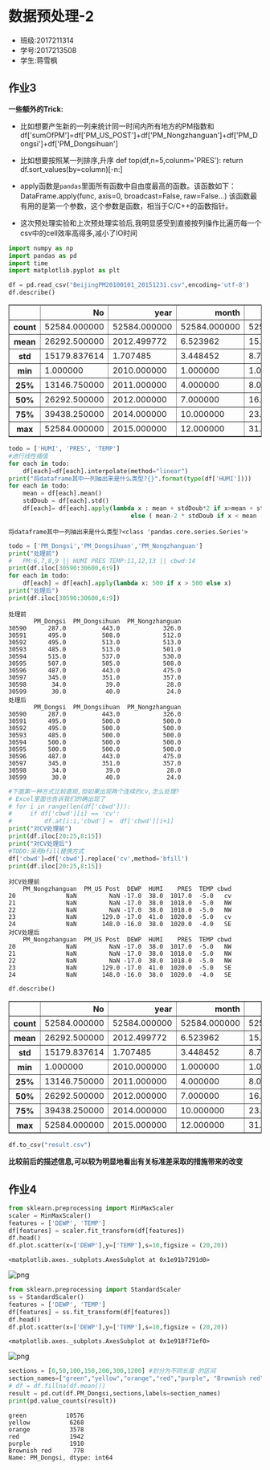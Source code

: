 
# 数据预处理-2

- 班级:2017211314
- 学号:2017213508
- 学生:蒋雪枫

## 作业3

**一些额外的Trick:**
- 比如想要产生新的一列来统计同一时间内所有地方的PM指数和
df['sumOfPM']=df['PM_US_POST']+df['PM_Nongzhanguan']+df['PM_Dongsi']+df['PM_Dongsihuan']
- 比如想要按照某一列排序,升序
def top(df,n=5,colunm='PRES'):
    return df.sort_values(by=column)[-n:]
- apply函数是`pandas`里面所有函数中自由度最高的函数。该函数如下：
DataFrame.apply(func, axis=0, broadcast=False, raw=False...)
该函数最有用的是第一个参数，这个参数是函数，相当于C/C++的函数指针。

- 这次预处理实验和上次预处理实验后,我明显感受到直接按列操作比遍历每一个csv中的cell效率高得多,减小了IO时间


```python
import numpy as np
import pandas as pd
import time
import matplotlib.pyplot as plt

df = pd.read_csv("BeijingPM20100101_20151231.csv",encoding='utf-8')
df.describe()
```




<div>
<style scoped>
    .dataframe tbody tr th:only-of-type {
        vertical-align: middle;
    }

    .dataframe tbody tr th {
        vertical-align: top;
    }

    .dataframe thead th {
        text-align: right;
    }
</style>
<table border="1" class="dataframe">
  <thead>
    <tr style="text-align: right;">
      <th></th>
      <th>No</th>
      <th>year</th>
      <th>month</th>
      <th>day</th>
      <th>hour</th>
      <th>season</th>
      <th>PM_Dongsi</th>
      <th>PM_Dongsihuan</th>
      <th>PM_Nongzhanguan</th>
      <th>PM_US Post</th>
      <th>DEWP</th>
      <th>HUMI</th>
      <th>PRES</th>
      <th>TEMP</th>
      <th>Iws</th>
      <th>precipitation</th>
      <th>Iprec</th>
    </tr>
  </thead>
  <tbody>
    <tr>
      <th>count</th>
      <td>52584.000000</td>
      <td>52584.000000</td>
      <td>52584.000000</td>
      <td>52584.000000</td>
      <td>52584.000000</td>
      <td>52584.000000</td>
      <td>25052.000000</td>
      <td>20508.000000</td>
      <td>24931.000000</td>
      <td>50387.000000</td>
      <td>52579.000000</td>
      <td>52245.000000</td>
      <td>52245.000000</td>
      <td>52579.000000</td>
      <td>52579.000000</td>
      <td>52100.000000</td>
      <td>52100.000000</td>
    </tr>
    <tr>
      <th>mean</th>
      <td>26292.500000</td>
      <td>2012.499772</td>
      <td>6.523962</td>
      <td>15.726609</td>
      <td>11.500000</td>
      <td>2.491100</td>
      <td>89.154439</td>
      <td>92.560806</td>
      <td>88.643737</td>
      <td>95.904241</td>
      <td>2.074554</td>
      <td>54.602421</td>
      <td>1016.465442</td>
      <td>12.587040</td>
      <td>23.261829</td>
      <td>19.258683</td>
      <td>19.519008</td>
    </tr>
    <tr>
      <th>std</th>
      <td>15179.837614</td>
      <td>1.707485</td>
      <td>3.448452</td>
      <td>8.798896</td>
      <td>6.922252</td>
      <td>1.116988</td>
      <td>87.239267</td>
      <td>88.027434</td>
      <td>88.041166</td>
      <td>91.643772</td>
      <td>14.222059</td>
      <td>25.991338</td>
      <td>10.295070</td>
      <td>12.098527</td>
      <td>49.281706</td>
      <td>4381.035532</td>
      <td>4381.036040</td>
    </tr>
    <tr>
      <th>min</th>
      <td>1.000000</td>
      <td>2010.000000</td>
      <td>1.000000</td>
      <td>1.000000</td>
      <td>0.000000</td>
      <td>1.000000</td>
      <td>3.000000</td>
      <td>3.000000</td>
      <td>3.000000</td>
      <td>1.000000</td>
      <td>-40.000000</td>
      <td>2.000000</td>
      <td>991.000000</td>
      <td>-19.000000</td>
      <td>0.450000</td>
      <td>0.000000</td>
      <td>0.000000</td>
    </tr>
    <tr>
      <th>25%</th>
      <td>13146.750000</td>
      <td>2011.000000</td>
      <td>4.000000</td>
      <td>8.000000</td>
      <td>5.750000</td>
      <td>1.000000</td>
      <td>24.000000</td>
      <td>28.000000</td>
      <td>24.000000</td>
      <td>27.000000</td>
      <td>-10.000000</td>
      <td>31.000000</td>
      <td>1008.000000</td>
      <td>2.000000</td>
      <td>1.790000</td>
      <td>0.000000</td>
      <td>0.000000</td>
    </tr>
    <tr>
      <th>50%</th>
      <td>26292.500000</td>
      <td>2012.000000</td>
      <td>7.000000</td>
      <td>16.000000</td>
      <td>11.500000</td>
      <td>2.000000</td>
      <td>64.000000</td>
      <td>68.000000</td>
      <td>62.000000</td>
      <td>69.000000</td>
      <td>2.000000</td>
      <td>55.000000</td>
      <td>1016.000000</td>
      <td>14.000000</td>
      <td>4.920000</td>
      <td>0.000000</td>
      <td>0.000000</td>
    </tr>
    <tr>
      <th>75%</th>
      <td>39438.250000</td>
      <td>2014.000000</td>
      <td>10.000000</td>
      <td>23.000000</td>
      <td>17.250000</td>
      <td>3.000000</td>
      <td>124.000000</td>
      <td>127.000000</td>
      <td>122.000000</td>
      <td>132.000000</td>
      <td>15.000000</td>
      <td>78.000000</td>
      <td>1025.000000</td>
      <td>23.000000</td>
      <td>21.020000</td>
      <td>0.000000</td>
      <td>0.000000</td>
    </tr>
    <tr>
      <th>max</th>
      <td>52584.000000</td>
      <td>2015.000000</td>
      <td>12.000000</td>
      <td>31.000000</td>
      <td>23.000000</td>
      <td>4.000000</td>
      <td>737.000000</td>
      <td>672.000000</td>
      <td>844.000000</td>
      <td>994.000000</td>
      <td>28.000000</td>
      <td>100.000000</td>
      <td>1046.000000</td>
      <td>42.000000</td>
      <td>585.600000</td>
      <td>999990.000000</td>
      <td>999990.000000</td>
    </tr>
  </tbody>
</table>
</div>




```python
todo = ['HUMI', 'PRES', 'TEMP']
#进行线性插值
for each in todo:
    df[each]=df[each].interpolate(method="linear")
print("将dataframe其中一列抽出来是什么类型?{}".format(type(df['HUMI'])))
for each in todo:
    mean = df[each].mean()
    stdDoub = df[each].std()
    df[each]= df[each].apply(lambda x : mean + stdDoub*2 if x>mean + stdDoub * 2 
                                  else ( mean-2 * stdDoub if x < mean -  2 * stdDoub else x))

```

    将dataframe其中一列抽出来是什么类型?<class 'pandas.core.series.Series'>
    


```python
todo = ['PM_Dongsi','PM_Dongsihuan','PM_Nongzhanguan']
print("处理前")
#   PM:6,7,8,9 || HUMI PRES TEMP:11,12,13 || cbwd:14
print(df.iloc[30590:30600,6:9])
for each in todo:
    df[each] = df[each].apply(lambda x: 500 if x > 500 else x)
print("处理后")
print(df.iloc[30590:30600,6:9])
```

    处理前
           PM_Dongsi  PM_Dongsihuan  PM_Nongzhanguan
    30590      287.0          443.0            326.0
    30591      495.0          508.0            512.0
    30592      495.0          513.0            513.0
    30593      485.0          513.0            501.0
    30594      515.0          537.0            530.0
    30595      507.0          505.0            508.0
    30596      487.0          443.0            475.0
    30597      345.0          351.0            357.0
    30598       34.0           39.0             28.0
    30599       30.0           40.0             24.0
    处理后
           PM_Dongsi  PM_Dongsihuan  PM_Nongzhanguan
    30590      287.0          443.0            326.0
    30591      495.0          500.0            500.0
    30592      495.0          500.0            500.0
    30593      485.0          500.0            500.0
    30594      500.0          500.0            500.0
    30595      500.0          500.0            500.0
    30596      487.0          443.0            475.0
    30597      345.0          351.0            357.0
    30598       34.0           39.0             28.0
    30599       30.0           40.0             24.0
    


```python
#下面第一种方式比较直观,但如果出现两个连续的cv,怎么处理?  
# Excel里面也告诉我们的确出现了
# for i in range(len(df['cbwd'])):
#     if df['cbwd'][i] == 'cv':
#         df.at[i:i,'cbwd'] =  df['cbwd'][i+1]
print("对CV处理前")
print(df.iloc[20:25,8:15])
print("对CV处理后")
#TODO:采用bfill替换方式
df['cbwd']=df['cbwd'].replace('cv',method='bfill')
print(df.iloc[20:25,8:15])
```

    对CV处理前
        PM_Nongzhanguan  PM_US Post  DEWP  HUMI    PRES  TEMP cbwd
    20              NaN         NaN -17.0  38.0  1017.0  -5.0   cv
    21              NaN         NaN -17.0  38.0  1018.0  -5.0   NW
    22              NaN         NaN -17.0  38.0  1018.0  -5.0   NW
    23              NaN       129.0 -17.0  41.0  1020.0  -5.0   cv
    24              NaN       148.0 -16.0  38.0  1020.0  -4.0   SE
    对CV处理后
        PM_Nongzhanguan  PM_US Post  DEWP  HUMI    PRES  TEMP cbwd
    20              NaN         NaN -17.0  38.0  1017.0  -5.0   NW
    21              NaN         NaN -17.0  38.0  1018.0  -5.0   NW
    22              NaN         NaN -17.0  38.0  1018.0  -5.0   NW
    23              NaN       129.0 -17.0  41.0  1020.0  -5.0   SE
    24              NaN       148.0 -16.0  38.0  1020.0  -4.0   SE
    


```python
df.describe() 
```




<div>
<style scoped>
    .dataframe tbody tr th:only-of-type {
        vertical-align: middle;
    }

    .dataframe tbody tr th {
        vertical-align: top;
    }

    .dataframe thead th {
        text-align: right;
    }
</style>
<table border="1" class="dataframe">
  <thead>
    <tr style="text-align: right;">
      <th></th>
      <th>No</th>
      <th>year</th>
      <th>month</th>
      <th>day</th>
      <th>hour</th>
      <th>season</th>
      <th>PM_Dongsi</th>
      <th>PM_Dongsihuan</th>
      <th>PM_Nongzhanguan</th>
      <th>PM_US Post</th>
      <th>DEWP</th>
      <th>HUMI</th>
      <th>PRES</th>
      <th>TEMP</th>
      <th>Iws</th>
      <th>precipitation</th>
      <th>Iprec</th>
    </tr>
  </thead>
  <tbody>
    <tr>
      <th>count</th>
      <td>52584.000000</td>
      <td>52584.000000</td>
      <td>52584.000000</td>
      <td>52584.000000</td>
      <td>52584.000000</td>
      <td>52584.000000</td>
      <td>25052.000000</td>
      <td>20508.000000</td>
      <td>24931.000000</td>
      <td>50387.000000</td>
      <td>52579.000000</td>
      <td>52584.000000</td>
      <td>52584.000000</td>
      <td>52584.000000</td>
      <td>52579.000000</td>
      <td>52100.000000</td>
      <td>52100.000000</td>
    </tr>
    <tr>
      <th>mean</th>
      <td>26292.500000</td>
      <td>2012.499772</td>
      <td>6.523962</td>
      <td>15.726609</td>
      <td>11.500000</td>
      <td>2.491100</td>
      <td>88.909788</td>
      <td>92.373464</td>
      <td>88.409570</td>
      <td>95.904241</td>
      <td>2.074554</td>
      <td>54.851158</td>
      <td>1016.517506</td>
      <td>12.599689</td>
      <td>23.261829</td>
      <td>19.258683</td>
      <td>19.519008</td>
    </tr>
    <tr>
      <th>std</th>
      <td>15179.837614</td>
      <td>1.707485</td>
      <td>3.448452</td>
      <td>8.798896</td>
      <td>6.922252</td>
      <td>1.116988</td>
      <td>85.898308</td>
      <td>87.056715</td>
      <td>86.760055</td>
      <td>91.643772</td>
      <td>14.222059</td>
      <td>26.095084</td>
      <td>10.224785</td>
      <td>12.063515</td>
      <td>49.281706</td>
      <td>4381.035532</td>
      <td>4381.036040</td>
    </tr>
    <tr>
      <th>min</th>
      <td>1.000000</td>
      <td>2010.000000</td>
      <td>1.000000</td>
      <td>1.000000</td>
      <td>0.000000</td>
      <td>1.000000</td>
      <td>3.000000</td>
      <td>3.000000</td>
      <td>3.000000</td>
      <td>1.000000</td>
      <td>-40.000000</td>
      <td>2.660485</td>
      <td>995.931255</td>
      <td>-11.609537</td>
      <td>0.450000</td>
      <td>0.000000</td>
      <td>0.000000</td>
    </tr>
    <tr>
      <th>25%</th>
      <td>13146.750000</td>
      <td>2011.000000</td>
      <td>4.000000</td>
      <td>8.000000</td>
      <td>5.750000</td>
      <td>1.000000</td>
      <td>24.000000</td>
      <td>28.000000</td>
      <td>24.000000</td>
      <td>27.000000</td>
      <td>-10.000000</td>
      <td>32.000000</td>
      <td>1008.000000</td>
      <td>2.000000</td>
      <td>1.790000</td>
      <td>0.000000</td>
      <td>0.000000</td>
    </tr>
    <tr>
      <th>50%</th>
      <td>26292.500000</td>
      <td>2012.000000</td>
      <td>7.000000</td>
      <td>16.000000</td>
      <td>11.500000</td>
      <td>2.000000</td>
      <td>64.000000</td>
      <td>68.000000</td>
      <td>62.000000</td>
      <td>69.000000</td>
      <td>2.000000</td>
      <td>55.000000</td>
      <td>1016.000000</td>
      <td>14.000000</td>
      <td>4.920000</td>
      <td>0.000000</td>
      <td>0.000000</td>
    </tr>
    <tr>
      <th>75%</th>
      <td>39438.250000</td>
      <td>2014.000000</td>
      <td>10.000000</td>
      <td>23.000000</td>
      <td>17.250000</td>
      <td>3.000000</td>
      <td>124.000000</td>
      <td>127.000000</td>
      <td>122.000000</td>
      <td>132.000000</td>
      <td>15.000000</td>
      <td>78.000000</td>
      <td>1025.000000</td>
      <td>23.000000</td>
      <td>21.020000</td>
      <td>0.000000</td>
      <td>0.000000</td>
    </tr>
    <tr>
      <th>max</th>
      <td>52584.000000</td>
      <td>2015.000000</td>
      <td>12.000000</td>
      <td>31.000000</td>
      <td>23.000000</td>
      <td>4.000000</td>
      <td>500.000000</td>
      <td>500.000000</td>
      <td>500.000000</td>
      <td>994.000000</td>
      <td>28.000000</td>
      <td>100.000000</td>
      <td>1037.147438</td>
      <td>36.783754</td>
      <td>585.600000</td>
      <td>999990.000000</td>
      <td>999990.000000</td>
    </tr>
  </tbody>
</table>
</div>




```python
df.to_csv("result.csv")
```

**比较前后的描述信息,可以较为明显地看出有关标准差采取的措施带来的改变**

## 作业4


```python
from sklearn.preprocessing import MinMaxScaler
scaler = MinMaxScaler()
features = ['DEWP', 'TEMP']
df[features] = scaler.fit_transform(df[features])
df.head()
df.plot.scatter(x=['DEWP'],y=['TEMP'],s=10,figsize = (20,20))
```




    <matplotlib.axes._subplots.AxesSubplot at 0x1e91b7291d0>




![png](output_10_1.png)



```python
from sklearn.preprocessing import StandardScaler
ss = StandardScaler()
features = ['DEWP', 'TEMP']
df[features] = ss.fit_transform(df[features])
df.head()
df.plot.scatter(x=['DEWP'],y=['TEMP'],s=10,figsize = (20,20))
```




    <matplotlib.axes._subplots.AxesSubplot at 0x1e918f71ef0>




![png](output_11_1.png)



```python
sections = [0,50,100,150,200,300,1200] #划分为不同长度 的区间 
section_names=["green","yellow","orange","red","purple", "Brownish red"] #设置每个区间的标签
# df = df.fillna(df.mean())
result = pd.cut(df.PM_Dongsi,sections,labels=section_names) 
print(pd.value_counts(result))
```

    green           10576
    yellow           6268
    orange           3578
    red              1942
    purple           1910
    Brownish red      778
    Name: PM_Dongsi, dtype: int64
    
